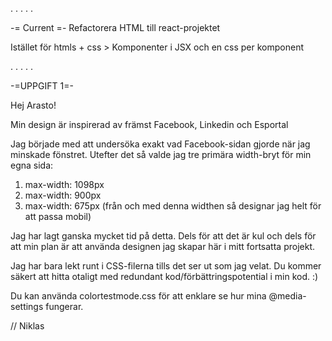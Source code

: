 .
.
.
.
.

-= Current =-
Refactorera HTML till react-projektet

Istället för htmls + css >
Komponenter i JSX och en css per komponent

.
.
.
.
.

-=UPPGIFT 1=-

Hej Arasto!

Min design är inspirerad av främst Facebook, Linkedin och Esportal

Jag började med att undersöka exakt vad Facebook-sidan gjorde när jag minskade fönstret.
Utefter det så valde jag tre primära width-bryt för min egna sida:

1. max-width: 1098px
2. max-width: 900px
3. max-width: 675px (från och med denna widthen så designar jag helt för att passa mobil)

Jag har lagt ganska mycket tid på detta. Dels för att det är kul och dels för att min plan är att använda designen jag skapar här i mitt fortsatta projekt.

Jag har bara lekt runt i CSS-filerna tills det ser ut som jag velat.
Du kommer säkert att hitta otaligt med redundant kod/förbättringspotential i min kod. :)

Du kan använda colortestmode.css för att enklare se hur mina @media-settings fungerar.

// Niklas
